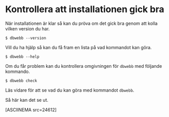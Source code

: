 Kontrollera att installationen gick bra
==================================

När installationen är klar så kan du pröva om det gick bra genom att kolla vilken version du har.

```text
$ dbwebb --version
```

Vill du ha hjälp så kan du få fram en lista på vad kommandot kan göra.

```text
$ dbwebb --help
```

Om du får problem kan du kontrollera omgivningen för `dbwebb` med följande kommando.

```text
$ dbwebb check
```

Läs vidare för att se vad du kan göra med kommandot `dbwebb`.

Så här kan det se ut.

[ASCIINEMA src=24612]
